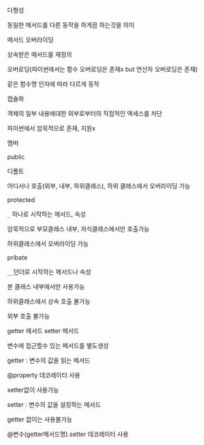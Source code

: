 다형성 

동일한 메서드를 다른 동작을 하게끔 하는것을 의미



메서드 오버라이딩

상속받은 메서드를 재정의



오버로딩(파이썬에서는 함수 오버로딩은 존재x but 연산자 오버로딩은 존재)

같은 함수명 인자에 따라 다르게 동작



캡슐화

객체의 일부 내용에대한 외부로부터의 직접적인 액세스를 차단

파이썬에서 암묵적으로 존재, 지원x



멤버

public 

디폴트

어디서나 호출(외부, 내부, 하위클래스), 하위 클래스에서 오버라이딩 가능



protected

`_` 하나로 시작하는 메서드, 속성

암묵적으로 부모클래스 내부, 자식클래스에서만 호출가능

하위클래스에서 오버라이딩 가능



pribate

`__`던더로 시작하는 메서드나 속성

본 클래스 내부에서만 사용가능

하위클래스에서 상속 호출 불가능

외부 호출 불가능



getter 메서드 setter 메서드

변수에 접근할수 있는 메서드를 별도생성

getter : 변수의 값을 읽는 메서드

@property 데코레이터 사용

setter없이 사용가능



setter : 변수의 값을 설정하는 메서드

getter 없이는 사용불가능

@변수(getter메서드명).setter 데코레이터 사용





